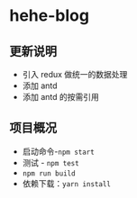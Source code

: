 # hehe-blog

## 更新说明

-   引入 redux 做统一的数据处理
-   添加 antd
-   添加 antd 的按需引用

## 项目概况

-   启动命令-`npm start`
-   测试 - `npm test`
-   `npm run build`
-   依赖下载：`yarn install`
